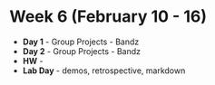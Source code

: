 # Week 6 (February 10 - 16)
* **Day 1** - Group Projects - Bandz
* **Day 2** - Group Projects - Bandz
* **HW** -
* **Lab Day** - demos, retrospective, markdown